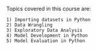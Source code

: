 
Topics covered in this course are: </br>

    1) Importing datasets in Python
    2) Data Wrangling
    3) Exploratory Data Analysis
    4) Model Development in Python
    5) Model Evaluation in Python
  
